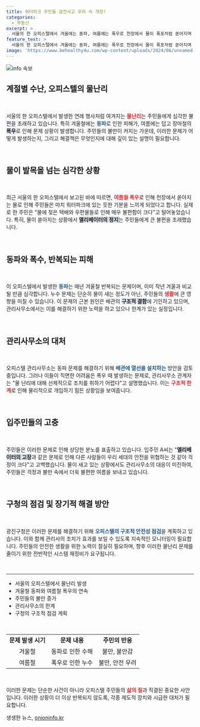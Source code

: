 ```yaml
---
title: 워터파크 주민들 감전사고 우려 속 개장!
categories:
  - 부동산
excerpt: >
  서울의 한 오피스텔에서 겨울에는 동파, 여름에는 폭우로 천장에서 물이 폭포처럼 쏟아지며 주민들이 불편을 호소하고 있다. 엘리베이터도 고장 나 6일 동안 계단으로 오르내려야 하는 상황! 구조적 문제 점검이 필요하다.
feature_text: >
  서울의 한 오피스텔에서 겨울에는 동파, 여름에는 폭우로 천장에서 물이 폭포처럼 쏟아지며 주민들이 불편을 호소하고 있다. 엘리베이터도 고장 나 6일 동안 계단으로 오르내려야 하는 상황! 구조적 문제 점검이 필요하다.
image: 'https://www.behealthy4u.com/wp-content/uploads/2024/06/unnamed-file.png'
---
```


<p><img src="https://www.behealthy4u.com/wp-content/uploads/2024/06/unnamed-file.png" alt="info 속보" /></p>

<h2 data-ke-size="size26">계절별 수난, 오피스텔의 물난리</h2>

<p data-ke-size="size16">&nbsp;</p>

<p>서울의 한 오피스텔에서 발생한 연례 행사처럼 여겨지는 <b><span style="color: #ee2323;">물난리</span></b>는 주민들에게 심각한 불편을 초래하고 있습니다. 특히 겨울철에는 <b><span style="color: #1a5490;">동파</span></b>로 인한 피해가, 여름에는 덥고 장마철의 <b><span style="background-color: #21538527;">폭우</span></b>로 인해 문제 상황이 발생합니다. 주민들의 불만이 커지는 가운데, 이러한 문제가 어떻게 발생하는지, 그리고 해결책은 무엇인지에 대해 깊이 있는 설명이 필요합니다.</p>

<p data-ke-size="size16">&nbsp;</p>

<h2 data-ke-size="size26">물이 발목을 넘는 심각한 상황</h2>

<p data-ke-size="size16">&nbsp;</p>

<p>최근 서울의 한 오피스텔에서 보고된 바에 따르면, <b><span style="color: #ee2323;">여름철 폭우</span></b>로 인해 천장에서 쏟아지는 물로 인해 주민들은 마치 워터파크에 있는 듯한 기분을 느끼게 되었다고 합니다. 실제로 한 주민은 "물에 젖은 택배와 우편물들로 인해 매우 불편함이 크다"고 털어놓았습니다. 특히, 물이 쏟아지는 상황에서 <b><span style="background-color: #21538527;">엘리베이터의 정지</span></b>는 주민들에게 큰 불편을 초래했습니다.</p>

<p data-ke-size="size16">&nbsp;</p>

<h2 data-ke-size="size26">동파와 폭수, 반복되는 피해</h2>

<p data-ke-size="size16">&nbsp;</p>

<p>이 오피스텔에서 발생한 <b><span style="color: #1a5490;">동파</span></b>는 매년 겨울철 반복되는 문제이며, 이미 작년 겨울과 비교될 만큼 심각합니다. 누수 문제는 단순히 물이 새는 정도가 아닌, 주민들의 <b><span style="color: #ee2323;">생활</span></b>에 큰 영향을 미칠 수 있습니다. 이 문제의 근본 원인은 배관의 <b><span style="background-color: #21538527;">구조적 결함</span></b>에 기인하고 있으며, 관리사무소에서는 이를 해결하기 위한 노력을 하고 있으나 한계가 있는 실정입니다.</p>

<p data-ke-size="size16">&nbsp;</p>

<h2 data-ke-size="size26">관리사무소의 대처</h2>

<p data-ke-size="size16">&nbsp;</p>

<p>오피스텔 관리사무소는 동파 문제를 해결하기 위해 <b><span style="color: #1a5490;">배관에 열선을 설치하는</span></b> 방안을 검토 중입니다. 그러나 이들이 직면한 어려움은 폭우 때 발생하는 문제로, 관리사무소 관계자는 "물 난리에 대해 선제적으로 조치를 취하기 어렵다"고 설명했습니다. 이는 <b><span style="color: #ee2323;">구조적 한계</span></b>로 인해 물리적으로 개입하기 힘든 상황임을 보여줍니다.</p>

<p data-ke-size="size16">&nbsp;</p>

<h2 data-ke-size="size26">입주민들의 고충</h2>

<p data-ke-size="size16">&nbsp;</p>

<p>주민들은 이러한 문제로 인해 상당한 분노를 표출하고 있습니다. 입주민 A씨는 "<b><span style="background-color: #21538527;">엘리베이터의 고장</span></b>과 같은 문제로 인해 다른 사람들이 우리 세대의 안전을 위협하는 것 같아 걱정이 크다"고 고백했습니다. 물이 새고 있는 상황에서도 관리사무소의 대응이 미진하여, 주민들은 걱정과 불만 속에서 더욱 불편한 여름을 보내고 있습니다.</p>

<p data-ke-size="size16">&nbsp;</p>

<h2 data-ke-size="size26">구청의 점검 및 장기적 해결 방안</h2>

<p data-ke-size="size16">&nbsp;</p>

<p>광진구청은 이러한 문제를 해결하기 위해 <b><span style="color: #1a5490;">오피스텔의 구조적 안전성 점검</span></b>을 계획하고 있습니다. 이와 함께 관리사의 조치가 효과를 보일 수 있도록 지속적인 모니터링이 필요합니다. 주민들의 안전한 생활을 위한 노력이 절실히 필요하며, 향후 이러한 물난리 문제를 줄이기 위한 전반적인 시스템 재정비가 요구됩니다.</p>

<p data-ke-size="size16">&nbsp;</p>

<hr>

<ul>
    <li>서울의 오피스텔에서 물난리 발생</li>
    <li>겨울철 동파와 여름철 폭우의 연속</li>
    <li>주민들의 불만 증가</li>
    <li>관리사무소의 한계</li>
    <li>구청의 구조적 점검 계획</li>
</ul>

<p data-ke-size="size16">&nbsp;</p>

<table>
    <tr>
        <td style="text-align: center; height: 17px;"><b>문제 발생 시기</b></td>
        <td style="text-align: center; height: 17px;"><b>문제 내용</b></td>
        <td style="text-align: center; height: 17px;"><b>주민의 반응</b></td>
    </tr>
    <tr>
        <td style="text-align: center; height: 17px;">겨울철</td>
        <td style="text-align: center; height: 17px;">동파로 인한 수해</td>
        <td style="text-align: center; height: 17px;">불만, 불안감</td>
    </tr>
    <tr>
        <td style="text-align: center; height: 17px;">여름철</td>
        <td style="text-align: center; height: 17px;">폭우로 인한 누수</td>
        <td style="text-align: center; height: 17px;">불만, 안전 우려</td>
    </tr>
</table>

<p data-ke-size="size16">&nbsp;</p> 

<p>이러한 문제는 단순한 사건이 아니라 오피스텔 주민들의 <b><span style="color: #ee2323;">삶의 질</span></b>과 직결된 중요한 사안입니다. 이러한 상황이 더 이상 반복되지 않도록, 각종 제도적 장치와 시급한 대처가 필요합니다.</p>
생생한 뉴스, <a href="https://onioninfo.kr" rel="dofollow">onioninfo.kr</a>


